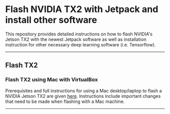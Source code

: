# Flash NVIDIA TX2 with Jetpack and install other software

This repository provides detailed instructions on how to flash NVIDIA's Jetson TX2 with the newest Jetpack software as well as installation instruction for other necessary deep learning software (i.e. Tensorflow).

---

## Flash TX2

### Flash TX2 using Mac with VirtualBox

Prerequisites and full instructions for using a Mac desktop/laptop to flash a NVIDIA Jetson TX2 are given [here](FLASH_MAC.md).  Instructions include important changes that need to be made when flashing with a Mac machine.

---



